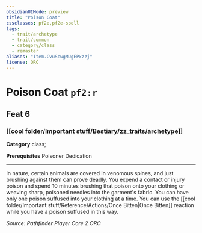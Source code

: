 ```yaml
---
obsidianUIMode: preview
title: "Poison Coat"
cssclasses: pf2e,pf2e-spell
tags:
  - trait/archetype
  - trait/common
  - category/class
  - remaster
aliases: "Item.CvuScwgMUgEPxzzj"
license: ORC
---
```

# Poison Coat `pf2:r`
## Feat 6
### [[cool folder/Important stuff/Bestiary/zz_traits/archetype]]

**Category** class; 



**Prerequisites** Poisoner Dedication
* * *
In nature, certain animals are covered in venomous spines, and just brushing against them can prove deadly. You expend a contact or injury poison and spend 10 minutes brushing that poison onto your clothing or weaving sharp, poisoned needles into the garment's fabric. You can have only one poison suffused into your clothing at a time. You can use the [[cool folder/Important stuff/Reference/Actions/Once Bitten|Once Bitten]] reaction while you have a poison suffused in this way.

*Source: Pathfinder Player Core 2*
*ORC*